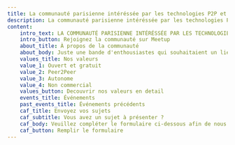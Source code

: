 ```yaml
---
title: La communauté parisienne intéréssée par les technologies P2P et la Cryptographie
description: La communauté parisienne intéréssée par les technologies P2P et la Cryptographie
content:
    intro_text: LA COMMUNAUTÉ PARISIENNE INTÉRÉSSÉE PAR LES TECHNOLOGIES P2P ET LA CRYPTOGRAPHIE
    intro_button: Rejoignez la communauté sur Meetup
    about_title: À propos de la communauté
    about_body: Juste une bande d'enthousiastes qui souhaitaient un lieu pour discuter, échanger sur les dernières actualités et partager leurs idées autour des technologies P2P et Cryptographie à Paris
    values_title: Nos valeurs
    value_1: Ouvert et gratuit
    value_2: Peer2Peer
    value_3: Autonome
    value_4: Non commercial
    values_button: Decouvrir nos valeurs en detail
    events_title: Événements
    past_events_title: Événements précédents
    caf_title: Envoyez vos sujets
    caf_subtitle: Vous avez un sujet à présenter ?
    caf_body: Veuillez compléter le formulaire ci-dessous afin de nous en dire plus sur votre idée
    caf_button: Remplir le formulaire
---
```

